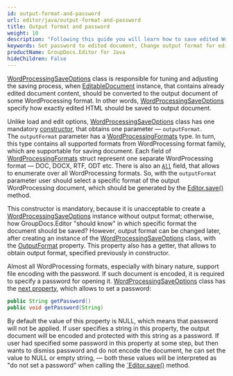 ```yaml
---
id: output-format-and-password
url: editor/java/output-format-and-password
title: Output format and password
weight: 10
description: "Following this guide you will learn how to save edited Word document with password or change output document format using GroupDocs.Editor for Java features."
keywords: Set password to edited document, Change output format for edited document
productName: GroupDocs.Editor for Java
hideChildren: False
---
```

[WordProcessingSaveOptions](https://apireference.groupdocs.com/editor/java/com.groupdocs.editor.options/wordprocessingsaveoptions) class is responsible for tuning and adjusting the saving process, when [EditableDocument](https://apireference.groupdocs.com/editor/java/com.groupdocs.editor/editabledocument) instance, that contains already edited document content, should be converted to the output document of some WordProcessing format. In other words, [WordProcessingSaveOptions](https://apireference.groupdocs.com/editor/java/com.groupdocs.editor.options/wordprocessingsaveoptions) specify how exactly edited HTML should be saved to output document.

Unlike load and edit options, [WordProcessingSaveOptions](https://apireference.groupdocs.com/editor/java/com.groupdocs.editor.options/wordprocessingsaveoptions) class has one mandatory [constructor](https://apireference.groupdocs.com/editor/java/com.groupdocs.editor.options/WordProcessingSaveOptions#WordProcessingSaveOptions-com.groupdocs.editor.formats.WordProcessingFormats-), that obtains one parameter — `outputFormat`. The `outputFormat` parameter has a [WordProcessingFormats](https://apireference.groupdocs.com/editor/java/com.groupdocs.editor.formats/wordprocessingformats) type. In turn, this type contains all supported formats from WordProcessing format family, which are supportable for saving document. Each field of [WordProcessingFormats](https://apireference.groupdocs.com/editor/java/com.groupdocs.editor.formats/wordprocessingformats) struct represent one separate WordProcessing format — DOC, DOCX, RTF, ODT etc. There is also an [`All`](https://apireference.groupdocs.com/editor/java/com.groupdocs.editor.formats/WordProcessingFormats#All) field, that allows to enumerate over all WordProcessing formats. So, with the `outputFormat` parameter user should select a specific format of the output WordProcessing document, which should be generated by the [Editor.save()](https://apireference.groupdocs.com/editor/java/com.groupdocs.editor/Editor#save-com.groupdocs.editor.EditableDocument-java.io.OutputStream-com.groupdocs.editor.options.ISaveOptions-) method.

This constructor is mandatory, because it is unacceptable to create a [WordProcessingSaveOptions](https://apireference.groupdocs.com/editor/java/com.groupdocs.editor.options/wordprocessingsaveoptions) instance without output format; otherwise, how GroupDocs.Editor "should know" in which specific format the document should be saved? However, output format can be changed later, after creating an instance of the [WordProcessingSaveOptions](https://apireference.groupdocs.com/editor/java/com.groupdocs.editor.options/wordprocessingsaveoptions) class, with the [OutputFormat](https://apireference.groupdocs.com/editor/java/com.groupdocs.editor.options/WordProcessingSaveOptions#WordProcessingSaveOptions-com.groupdocs.editor.formats.WordProcessingFormats-) property. This property also has a getter, that allows to obtain output format, specified previously in constructor.

Almost all WordProcessing formats, especially with binary nature, support file encoding with the password. If such document is encoded, it is required to specify a password for opening it. [WordProcessingSaveOptions](https://apireference.groupdocs.com/editor/java/com.groupdocs.editor.options/wordprocessingsaveoptions) class has the [next property](https://apireference.groupdocs.com/editor/java/com.groupdocs.editor.options/wordprocessingsaveoptions/properties/password), which allows to set a password:

```java
public String getPassword()
public void getPassword(String)
```

By default the value of this property is NULL, which means that password will not be applied. If user specifies a string in this property, the output document will be encoded and protected with this string as a password. If user had specified some password in this property at some step, but then wants to dismiss password and do not encode the document, he can set the value to NULL or empty string, — both these values will be interpreted as "do not set a password" when calling the [`Editor.save()](https://apireference.groupdocs.com/editor/java/com.groupdocs.editor/Editor#save-com.groupdocs.editor.EditableDocument-java.io.OutputStream-com.groupdocs.editor.options.ISaveOptions-) method.
